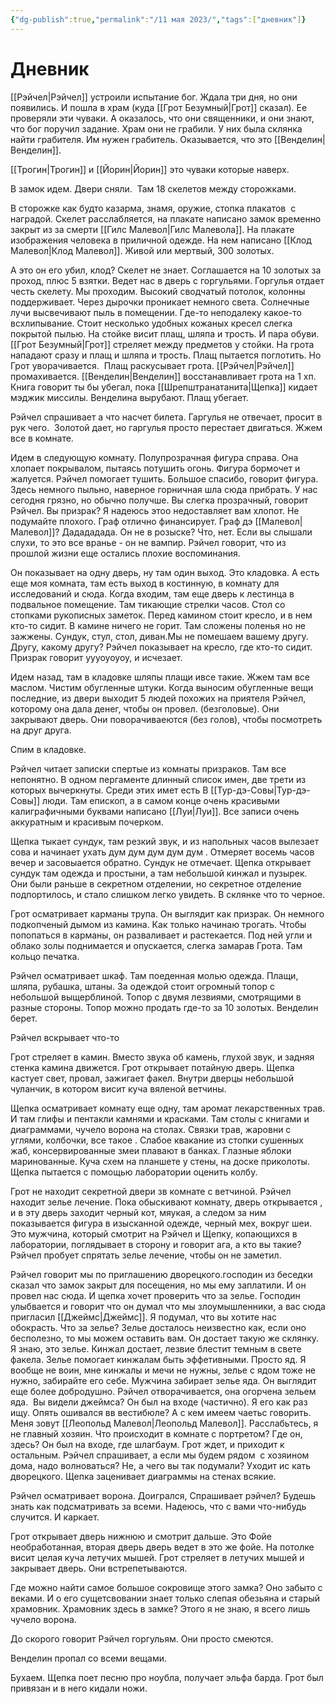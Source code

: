 ```yaml
---
{"dg-publish":true,"permalink":"/11 мая 2023/","tags":["дневник"]}
---
```


# Дневник

[[Рэйчел\|Рэйчел]] устроили испытание бог. Ждала три дня, но они появились. И пошла в храм (куда [[Грот Безумный\|Грот]] сказал). Ее проверяли эти чуваки. А оказалось, что они священники, и они знают, что бог поручил задание. Храм они не грабили. У них была склянка найти грабителя. Им нужен грабитель. Оказывается, что это [[Венделин\|Венделин]].

[[Трогин\|Трогин]] и [[Йорин\|Йорин]] это чуваки которые наверх.

В замок идем. Двери сняли.  Там 18 скелетов между сторожками.

В сторожке как будто казарма, знамя, оружие, стопка плакатов  с наградой. Скелет расслабляется, на плакате написано замок временно закрыт из за смерти [[Гилс Малевол\|Гилс Малевола]]. На плакате изображения человека в приличной одежде. На нем написано [[Клод Малевол\|Клод Малевол]]. Живой или мертвый, 300 золотых.

А это он его убил, клод? Скелет не знает. Соглашается на 10 золотых за проход, плюс 5 взятки. Ведет нас в дверь с горгульями. Горгулья отдает честь скелету. Мы проходим. Высокий сводчатый потолок, колонны поддерживает. Через дырочки проникает немного света. Солнечные лучи высвечивают пыль в помещении. Где-то неподалеку какое-то всхлипывание. Стоит несколько удобных кожаных кресел слегка покрытой пылью. На стойке висит плащ, шляпа и трость. И пара обуви. [[Грот Безумный\|Грот]] стреляет между предметов у стойки. На грота нападают сразу и плащ и шляпа и трость. Плащ пытается поглотить. Но Грот уворачивается.  Плащ раскусывает грота. [[Рэйчел\|Рэйчел]] промахивается. [[Венделин\|Венделин]] восстанавливает грота на 1 хп. Книга говорит ты бы убегал, пока [[Шрепштранатанита\|Щепка]] кидает мэджик миссилы. Венделина вырубают. Плащ убегает.

Рэйчел спрашивает а что насчет билета. Гаргулья не отвечает, просит в рук чего.  Золотой дает, но гаргулья просто перестает двигаться. Жжем все в комнате.

Идем в следующую комнату. Полупрозрачная фигура справа. Она хлопает покрывалом, пытаясь потушить огонь. Фигура бормочет и жалуется. Рэйчел помогает тушить. Большое спасибо, говорит фигура. Здесь немного пыльно, наверное горничная шла сюда прибрать. У нас сегодня грязно, но обычно получше. Вы слегка прозрачный, говорит Рэйчел. Вы призрак? Я надеюсь этоо недоставляет вам хлопот. Не подумайте плохого. Граф отлично финансирует. Граф дэ [[Малевол\|Малевол]]? Дадададада. Он не в розыске? Что, нет. Если вы слышали слухи, то это все вранье - он не вампир. Рэйчел говорит, что из прошлой жизни еще остались плохие воспоминания.

Он показывает на одну дверь, ну там один выход. Это кладовка. А есть еще моя комната, там есть выход в костинную, в комнату для исследований и сюда. Когда входим, там еще дверь к лестинца в подвальное помещение. Там тикающие стрелки часов. Стол со стопками рукописных заметок. Перед камином стоит кресло, и в нем кто-то сидит. В камине ничего не горит. Там сложены поленья но не зажжены. Сундук, стул, стол, диван.Мы не помешаем вашему другу. Другу, какому другу? Рэйчел показывает на кресло, где кто-то сидит. Призрак говорит уууоуоуоу, и исчезает.

Идем назад, там в кладовке шляпы плащи ивсе такие. Жжем там все маслом. Чистим обугленные штуки. Когда выносим обугленные вещи последние, из двери выходит 5 людей похожих на приятеля Рэйчел, которому она дала денег, чтобы он провел. (безголовые). Они закрывают дверь. Они поворачиваеются (без голов), чтобы посмотреть на друг друга.

Спим в кладовке.

Рэйчел читает записки спертые из комнаты призраков. Там все непонятно. В одном пергаменте длинный список имен, две трети из которых вычеркнуты. Среди этих имет есть В [[Тур-дэ-Совы\|Тур-дэ-Совы]] люди. Там епископ, а в самом конце очень красивыми калиграфичными буквами написано [[Луи\|Луи]]. Все записи очень аккуратным и красивым почерком.

Щепка тыкает сундук, там резкий звук, и из напольных часов вылезает сова и начинает ухать дум дум дум дум дум . Отмеряет восемь часов вечер и засовыается обратно. Сундук не отмечает. Щепка открывает сундук там одежда и простыни, а там небольшой кинжал и пузырек. Они были раньше в секретном отделении, но секретное отделение подпортилось, и стало слишком легко увидеть. В склянке что то черное.

Грот осматривает карманы трупа. Он выглядит как призрак. Он немного подкопченый дымом из камина. Как только начинаю трогать. Чтобы попопаться в карманы, он разваливает и растекается. Под ней угли и облако золы поднимается и опускается, слегка замарав Грота. Там кольцо печатка.

Рэйчел осматривает шкаф. Там поеденная молью одежда. Плащи, шляпа, рубашка, штаны. За одеждой стоит огромный топор с небольшой выщерблиной. Топор с двумя лезвиями, смотрящими в разные стороны. Топор можно продать где-то за 10 золотых. Венделин берет.

Рэйчел вскрывает что-то

Грот стреляет в камин. Вместо звука об камень, глухой звук, и задняя стенка камина движется. Грот открывает потайную дверь. Щепка кастует свет, провал, зажигает факел. Внутри дверцы небольшой чуланчик, в котором висит куча вяленой ветчины.

Щепка осматривает комнату еще одну, там аромат лекарственных трав. И там глифы и пентакли камнями и красками. Там столы с книгами и диаграммами, чучело ворона на столах. Связки трав, жаровни с углями, колбочки, все такое . Слабое квакание из стопки сушенных жаб, консервированные змеи плавают в банках. Глазные яблоки маринованные. Куча схем на планшете у стены, на доске приколоты. Щепка пытается с помощью лаборатории оценить колбу.

Грот не находит секретной двери зв комнате с ветчиной. Рэйчел находит зелье лечение. Пока обыскивают комнату, дверь открывается , и в эту дверь заходит черный кот, мяукая, а следом за ним показывается фигура в изысканной одежде, черный мех, вокруг шеи. Это мужчина, который смотрит на Рэйчел и Щепку, копающихся в лаборатории, поглядывает в сторону и говорит ага, а кто вы такие? Рэйчел пробует спрятать зелье лечение, чтобы он не заметил.

Рэйчел говорит мы по приглашению дворецкого.господин из беседки сказал что замок закрыт для посещения, но мы ему заплатили. И он провел нас сюда. И щепка хочет проверить что за зелье. Господин улыбвается и говорит что он думал что мы злоумышленники, а вас сюда пригласил [[Джеймс\|Джеймс]]. Я подумал, что вы хотите нас обокрасть. Что за зелье? Зелье досталось неизвестно как, если оно бесполезно, то мы можем оставить вам. Он достает такую же склянку. Я знаю, это зелье. Кинжал достает, лезвие блестит темным в свете факела. Зелье помогает кинжалам быть эффетивными. Просто яд. Я вообще не воин, мне кинжалы и мечи не нужны, зелье с ядом тоже не нужно, забирайте его себе. Мужчина забирает зелье яда. Он выглядит еще более добродушно. Рэйчел отворачивается, она огорчена зельем яда.  Вы видели джеймса? Он был на входе (частично). Я его как раз ищу. Опять ошивался вв вестибюле? А с кем имеем чаетьс говорить. Меня зовут [[Леопольд Малевол\|Леопольд Малевол]]. Расслабьтесь, я не главный хозяин. Что происходит в комнате с портретом? Где он, здесь? Он был на входе, где шлагбаум. Грот ждет, и приходит к остальным. Рэйчел спрашивает, а если мы будем рядом  с хозяином дома, надо волноваться? Не, а чего вы так подумали? Уходит ис кать дворецкого. Щепка заценивает диаграммы на стенах всякие.

Рэйчел осматривает ворона. Доигрался, Спрашивает рэйчел? Будешь знать как подсматривать за всеми. Надеюсь, что с вами что-нибудь случится. И каркает.

Грот открывает дверь нижнюю и смотрит дальше. Это Фойе необработанная, вторая дверь дверь ведет в это же фойе. На потолке висит целая куча летучих мышей. Грот стреляет в летучих мышей и закрывает дверь. Они встрепетываются.

Где можно найти самое большое сокровище этого замка? Оно забыто с веками. И о его сущетсвовании знает только слепая обезьяна и старый храмовник. Храмовник здесь в замке? Этого я не знаю, я всего лишь чучело ворона.

До скорого говорит Рэйчел горгульям. Они просто смеются.

Венделин пропал со всеми вещами.

Бухаем. Щепка поет песню про ноубла, получает эльфа барда. Грот был привязан и в него кидали ножи.